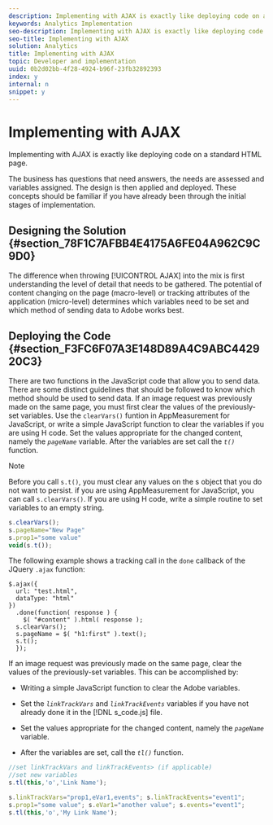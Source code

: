 ```yaml
---
description: Implementing with AJAX is exactly like deploying code on a standard HTML page.
keywords: Analytics Implementation
seo-description: Implementing with AJAX is exactly like deploying code on a standard HTML page.
seo-title: Implementing with AJAX
solution: Analytics
title: Implementing with AJAX
topic: Developer and implementation
uuid: 0b2d02bb-4f28-4924-b96f-23fb32892393
index: y
internal: n
snippet: y
---
```


# Implementing with AJAX

Implementing with AJAX is exactly like deploying code on a standard HTML page.

The business has questions that need answers, the needs are assessed and variables assigned. The design is then applied and deployed. These concepts should be familiar if you have already been through the initial stages of implementation.

## Designing the Solution {#section_78F1C7AFBB4E4175A6FE04A962C9C9D0}

The difference when throwing [!UICONTROL AJAX] into the mix is first understanding the level of detail that needs to be gathered. The potential of content changing on the page (macro-level) or tracking attributes of the application (micro-level) determines which variables need to be set and which method of sending data to Adobe works best.

## Deploying the Code {#section_F3FC6F07A3E148D89A4C9ABC442920C3}

There are two functions in the JavaScript code that allow you to send data. There are some distinct guidelines that should be followed to know which method should be used to send data. 
If an image request was previously made on the same page, you must first clear the values of the previously-set variables. Use the `clearVars()` funtion in AppMeasurement for JavaScript, or write a simple JavaScript function to clear the variables if you are using H code. Set the values appropriate for the changed content, namely the *`pageName`* variable. After the variables are set call the *`t()`* function.

>[!NOTE]
>
>Before you call `s.t()`, you must clear any values on the s object that you do not want to persist. if you are using AppMeasurement for JavaScript, you can call `s.clearVars()`. If you are using H code, write a simple routine to set variables to an empty string.

```js
s.clearVars(); 
s.pageName="New Page" 
s.prop1="some value" 
void(s.t());
```

The following example shows a tracking call in the `done` callback of the JQuery `.ajax` function:

```
$.ajax({ 
  url: "test.html", 
  dataType: "html" 
}) 
  .done(function( response ) { 
    $( "#content" ).html( response ); 
  s.clearVars(); 
  s.pageName = $( "h1:first" ).text(); 
  s.t(); 
  }); 

```

If an image request was previously made on the same page, clear the values of the previously-set variables. This can be accomplished by:

* Writing a simple JavaScript function to clear the Adobe variables. 
* Set the *`linkTrackVars`* and *`linkTrackEvents`* variables if you have not already done it in the [!DNL s_code.js] file. 

* Set the values appropriate for the changed content, namely the *`pageName`* variable. 
* After the variables are set, call the *`tl()`* function.

```js
//set linkTrackVars and linkTrackEvents> (if applicable) 
//set new variables 
s.tl(this,'o','Link Name');
```

```js
s.linkTrackVars="prop1,eVar1,events"; s.linkTrackEvents="event1"; 
s.prop1="some value"; s.eVar1="another value"; s.events="event1"; 
s.tl(this,'o','My Link Name');
```

